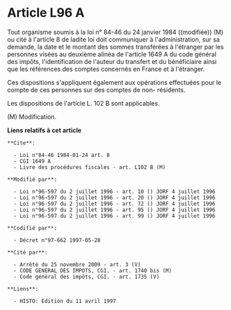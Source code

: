 # Article L96 A

Tout organisme soumis à la loi n° 84-46 du 24 janvier 1984 ((modifiée)) (M) ou cité à l'article 8 de ladite loi doit
communiquer à l'administration, sur sa demande, la date et le montant des sommes transférées à l'étranger par les personnes
visées au deuxième alinéa de l'article 1649 A du code général des impôts, l'identification de l'auteur du transfert et du
bénéficiaire ainsi que les références des comptes concernés en France et à l'étranger.

Ces dispositions s'appliquent également aux opérations effectuées pour le compte de ces personnes sur des comptes de non-
résidents.

Les dispositions de l'article L. 102 B sont applicables.

(M) Modification.

**Liens relatifs à cet article**

	**Cite**:

	  - Loi n°84-46 1984-01-24 art. 8
	  - CGI 1649 A
	  - Livre des procédures fiscales - art. L102 B (M)

	**Modifié par**:

	  - Loi n°96-597 du 2 juillet 1996 - art. 10 () JORF 4 juillet 1996
	  - Loi n°96-597 du 2 juillet 1996 - art. 20 () JORF 4 juillet 1996
	  - Loi n°96-597 du 2 juillet 1996 - art. 72 () JORF 4 juillet 1996
	  - Loi n°96-597 du 2 juillet 1996 - art. 95 () JORF 4 juillet 1996
	  - Loi n°96-597 du 2 juillet 1996 - art. 99 () JORF 4 juillet 1996

	**Codifié par**:

	  - Décret n°97-662 1997-05-28

	**Cité par**:

	  - Arrêté du 25 novembre 2009 - art. 3 (V)
	  - CODE GENERAL DES IMPOTS, CGI. - art. 1740 bis (M)
	  - Code général des impôts, CGI. - art. 1735 (V)

	**Liens**:

	  - HISTO: Edition du 11 avril 1997
